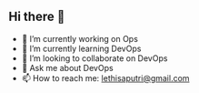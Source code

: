 ## Hi there 👋

- 🔭 I’m currently working on Ops
- 🌱 I’m currently learning DevOps
- 👯 I’m looking to collaborate on DevOps
- 💬 Ask me about DevOps
- 📫 How to reach me: lethisaputri@gmail.com

<!--
**lethisa/lethisa** is a ✨ _special_ ✨ repository because its `README.md` (this file) appears on your GitHub profile.

Here are some ideas to get you started:

- 🔭 I’m currently working on ...
- 🌱 I’m currently learning ...
- 👯 I’m looking to collaborate on ...
- 🤔 I’m looking for help with ...
- 💬 Ask me about ...
- 📫 How to reach me: ...
- 😄 Pronouns: ...
- ⚡ Fun fact: ...
-->

